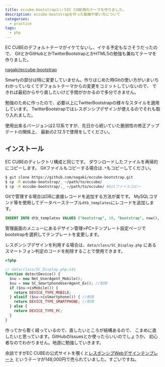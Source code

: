 ```yaml
---
title: eccube-bootstrapというEC CUBE用のテーマを作りました。
description: eccube-bootstrapを作った動機や使い方について
categories:
  - practice
tags:
  - php
---
```


EC CUBEのデフォルトテーマがイケてないし、イケる予定もなさそうだったので、
GitとかGitHubとかTwitterBootstrapとかHTML5の勉強も兼ねてテーマを作りました。

[nagaki/eccube-bootstrap][1]

Smartyの部分は特に変更していません。作りはじめた時Gitの使い方がいまいち
わかっていなくてデフォルトテーマからの変更をコミットしていないので、
できれば最初からやり直したいけど手間がかかるので多分できません。

勉強のために作ったので、必要以上にTwitterBootstrapの様々なスタイルを適用しています。
TwitterBootstrapではレスポンシブデザインが使えるのでそれも取り入れました。

使用出来るバージョンは2.12系ですが、先日から続いていた脆弱性の修正アップデートの関係上、
最新の2.12.5で使用をしてください。

## インストール

EC CUBEのディレクトリ構成と同じです。
ダウンロードしたファイルを再帰的にコピーします。
Gitファイルもコピーする場合は`.*`もコピーしてください。

```bash
$ git clone https://github.com/nagaki/eccube-bootstrap.git
$ cp -R eccube-bootstrap/_ ~/path/to/eccube/
$ cp -R eccube-bootstrap/._ ~/path/to/eccube/ #Gitファイルコピー
```

Gitで管理する場合はDBに直接レコードを追加する方法が楽です。
MySQLコマンド等を使用してデータベーステーブル`dtb_templates`にレコードを追加します。

```sql
INSERT INTO dtb_templates VALUES ("bootstrap", 10, "bootstrap", now(), now());
```

管理画面のメニューにあるデザイン管理>PC>テンプレート設定ページで
bootstrapを選択してテンプレートを変更します。

レスポンシブデザインを利用する場合は、`data/class/SC_Display.php`
にあるスマートフォン判定のコードを削除することで使用できます。

```php
<?php

// data/class/SC_Display.php:141
function detectDevice() {
  $nu = new Net_UserAgent_Mobile();
  $su = new SC_SmartphoneUserAgent_Ex(); //削除
  if ($nu->isMobile()) {
    return DEVICE_TYPE_MOBILE;
  } elseif ($su->isSmartphone()) { //削除
    return DEVICE_TYPE_SMARTPHONE; //削除
  } else {
    return DEVICE_TYPE_PC;
  }
}
```

作ってから暫く経っているので、直したいところが結構あるので、
こまめに直したいと思っています。GitHubのIssuesとか使ったらいいのでしょうか。
初心者なのでわかりません。地道に勉強していきます。

余談ですがEC CUBEの公式サイトを覗くと[レスポンシブWebデザインテンプレート][2]
というテーマが148,000円で売られていました。すごいですね。

[1]: //github.com/nagaki/eccube-bootstrap
[2]: //www.ec-cube.net/products/detail.php?product_id=546
